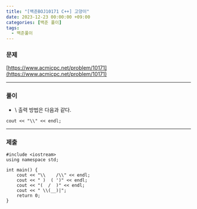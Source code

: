 ```yaml
---
title: "[백준BOJ10171 C++] 고양이"
date: 2023-12-23 00:00:00 +09:00
categories: [백준 풀이]
tags:
  - 백준풀이
---
```

### 문제
[https://www.acmicpc.net/problem/10171](https://www.acmicpc.net/problem/10171)

***

### 풀이
- \ 출력 방법은 다음과 같다.
```
cout << "\\" << endl;
```

***

### 제출

```
#include <iostream>
using namespace std;

int main() {
	cout << "\\    /\\" << endl;
	cout << " )  ( ')" << endl;
	cout << "(  /  )" << endl;
	cout << " \\(__)|";
	return 0;
}
```
